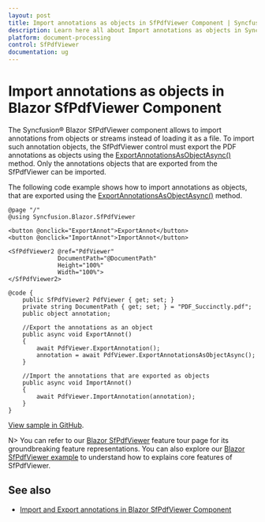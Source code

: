 ```yaml
---
layout: post
title: Import annotations as objects in SfPdfViewer Component | Syncfusion
description: Learn here all about Import annotations as objects in Syncfusion Blazor SfPdfViewer component and more.
platform: document-processing
control: SfPdfViewer
documentation: ug
---
```


# Import annotations as objects in Blazor SfPdfViewer Component

The Syncfusion&reg; Blazor SfPdfViewer component allows to import annotations from objects or streams instead of loading it as a file. To import such annotation objects, the SfPdfViewer control must export the PDF annotations as objects using the [ExportAnnotationsAsObjectAsync()](https://help.syncfusion.com/cr/blazor/Syncfusion.Blazor.SfPdfViewer.PdfViewerBase.html#Syncfusion_Blazor_SfPdfViewer_PdfViewerBase_ExportAnnotationsAsObjectAsync) method. Only the annotations objects that are exported from the SfPdfViewer can be imported.

The following code example shows how to import annotations as objects, that are exported using the [ExportAnnotationsAsObjectAsync()](https://help.syncfusion.com/cr/blazor/Syncfusion.Blazor.SfPdfViewer.PdfViewerBase.html#Syncfusion_Blazor_SfPdfViewer_PdfViewerBase_ExportAnnotationsAsObjectAsync) method.

```cshtml
@page "/"
@using Syncfusion.Blazor.SfPdfViewer

<button @onclick="ExportAnnot">ExportAnnot</button>
<button @onclick="ImportAnnot">ImportAnnot</button>

<SfPdfViewer2 @ref="PdfViewer"
              DocumentPath="@DocumentPath"
              Height="100%"
              Width="100%">
</SfPdfViewer2>

@code {
    public SfPdfViewer2 PdfViewer { get; set; }
    private string DocumentPath { get; set; } = "PDF_Succinctly.pdf";
    public object annotation;

    //Export the annotations as an object
    public async void ExportAnnot()
    {
        await PdfViewer.ExportAnnotation();
        annotation = await PdfViewer.ExportAnnotationsAsObjectAsync();
    }

    //Import the annotations that are exported as objects
    public async void ImportAnnot()
    {
        await PdfViewer.ImportAnnotation(annotation);
    }
}
```

[View sample in GitHub](https://github.com/SyncfusionExamples/blazor-pdf-viewer-examples/tree/master/Annotations/Import-Export/Annotations%20as%20JSON%20object).

N> You can refer to our [Blazor SfPdfViewer]() feature tour page for its groundbreaking feature representations. You can also explore our [Blazor SfPdfViewer example](https://document.syncfusion.com/demos/pdf-viewer/blazor-server/pdf-viewer/default-functionalities?theme=bootstrap4) to understand how to explains core features of SfPdfViewer.

## See also

* [Import and Export annotations in Blazor SfPdfViewer Component](../annotation/import-export-annotation)